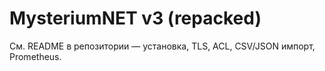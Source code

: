 # MysteriumNET v3 (repacked)
См. README в репозитории — установка, TLS, ACL, CSV/JSON импорт, Prometheus.
